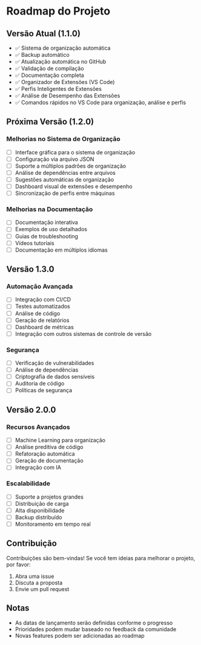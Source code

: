 # Roadmap do Projeto

## Versão Atual (1.1.0)

-   ✅ Sistema de organização automática
-   ✅ Backup automático
-   ✅ Atualização automática no GitHub
-   ✅ Validação de compilação
-   ✅ Documentação completa
-   ✅ Organizador de Extensões (VS Code)
-   ✅ Perfis Inteligentes de Extensões
-   ✅ Análise de Desempenho das Extensões
-   ✅ Comandos rápidos no VS Code para organização, análise e perfis

## Próxima Versão (1.2.0)

### Melhorias no Sistema de Organização

-   [ ] Interface gráfica para o sistema de organização
-   [ ] Configuração via arquivo JSON
-   [ ] Suporte a múltiplos padrões de organização
-   [ ] Análise de dependências entre arquivos
-   [ ] Sugestões automáticas de organização
-   [ ] Dashboard visual de extensões e desempenho
-   [ ] Sincronização de perfis entre máquinas

### Melhorias na Documentação

-   [ ] Documentação interativa
-   [ ] Exemplos de uso detalhados
-   [ ] Guias de troubleshooting
-   [ ] Vídeos tutoriais
-   [ ] Documentação em múltiplos idiomas

## Versão 1.3.0

### Automação Avançada

-   [ ] Integração com CI/CD
-   [ ] Testes automatizados
-   [ ] Análise de código
-   [ ] Geração de relatórios
-   [ ] Dashboard de métricas
-   [ ] Integração com outros sistemas de controle de versão

### Segurança

-   [ ] Verificação de vulnerabilidades
-   [ ] Análise de dependências
-   [ ] Criptografia de dados sensíveis
-   [ ] Auditoria de código
-   [ ] Políticas de segurança

## Versão 2.0.0

### Recursos Avançados

-   [ ] Machine Learning para organização
-   [ ] Análise preditiva de código
-   [ ] Refatoração automática
-   [ ] Geração de documentação
-   [ ] Integração com IA

### Escalabilidade

-   [ ] Suporte a projetos grandes
-   [ ] Distribuição de carga
-   [ ] Alta disponibilidade
-   [ ] Backup distribuído
-   [ ] Monitoramento em tempo real

## Contribuição

Contribuições são bem-vindas! Se você tem ideias para melhorar o projeto, por favor:

1. Abra uma issue
2. Discuta a proposta
3. Envie um pull request

## Notas

-   As datas de lançamento serão definidas conforme o progresso
-   Prioridades podem mudar baseado no feedback da comunidade
-   Novas features podem ser adicionadas ao roadmap
